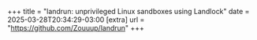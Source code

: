 +++
title = "landrun: unprivileged Linux sandboxes using Landlock"
date = 2025-03-28T20:34:29-03:00
[extra]
url = "https://github.com/Zouuup/landrun"
+++

